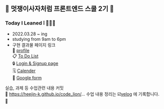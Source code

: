 ## 🦁 멋쟁이사자처럼 프론트엔드 스쿨 2기 🦁

### Today I Leaned ❕ 👩🏻‍💻

- 2022.03.28 ~ ing
- studying from 9am to 6pm
- 구현 결과물 페이지 링크 <br>
  🐰 [profile](https://heejin-k.github.io/code_lion/homework/profile.html)<br>
  📋 [To Do List](https://heejin-k.github.io/code_lion/homework/bucketlist.html) <br>
  🔒 [Login & Signup page](https://heejin-k.github.io/code_lion/homework/login.html) <br>
  🗓️ [Calender](https://heejin-k.github.io/code_lion/homework/calender.html) <br>
  📝 [Google form](https://heejin-k.github.io/code_lion/homework/googleform.html) <br>

실습, 과제 등 수업관련 내용 커밋 <br>
🔗 https://heejin-k.github.io/code_lion/...
수업 내용 정리는 ☑️[velog](https://velog.io/@heejin-k) 에 기록합니다. 📑
